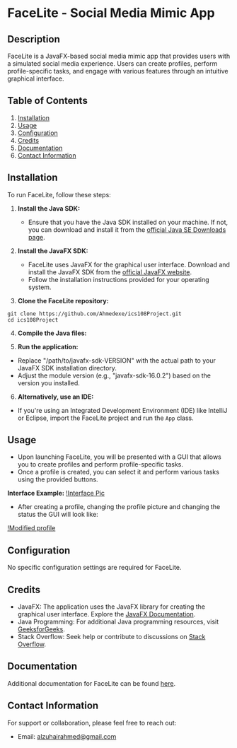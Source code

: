 # FaceLite - Social Media Mimic App

## Description

FaceLite is a JavaFX-based social media mimic app that provides users with a simulated social media experience. Users can create profiles, perform profile-specific tasks, and engage with various features through an intuitive graphical interface.

## Table of Contents

1. [Installation](#installation)
2. [Usage](#usage)
3. [Configuration](#configuration)
4. [Credits](#credits)
5. [Documentation](#documentation)
6. [Contact Information](#contact-information)

## Installation

To run FaceLite, follow these steps:

1. **Install the Java SDK:**
   - Ensure that you have the Java SDK installed on your machine. If not, you can download and install it from the [official Java SE Downloads page](https://www.oracle.com/java/technologies/javase-downloads.html).

2. **Install the JavaFX SDK:**
   - FaceLite uses JavaFX for the graphical user interface. Download and install the JavaFX SDK from the [official JavaFX website](https://openjfx.io/).
   - Follow the installation instructions provided for your operating system.

3. **Clone the FaceLite repository:**
```
git clone https://github.com/Ahmedexe/ics108Project.git
cd ics108Project
```

4. **Compile the Java files:**


5. **Run the application:**

- Replace "/path/to/javafx-sdk-VERSION" with the actual path to your JavaFX SDK installation directory.
- Adjust the module version (e.g., "javafx-sdk-16.0.2") based on the version you installed.

6. **Alternatively, use an IDE:**
- If you're using an Integrated Development Environment (IDE) like IntelliJ or Eclipse, import the FaceLite project and run the `App` class.

## Usage

- Upon launching FaceLite, you will be presented with a GUI that allows you to create profiles and perform profile-specific tasks.
- Once a profile is created, you can select it and perform various tasks using the provided buttons.

**Interface Example:**
[!Interface Pic](interface.png)

- After creating a profile, changing the profile picture and changing the status the GUI will look like:

[!Modified profile](profileExample.png)



## Configuration

No specific configuration settings are required for FaceLite.

## Credits

- JavaFX: The application uses the JavaFX library for creating the graphical user interface. Explore the [JavaFX Documentation](https://openjfx.io/).
- Java Programming: For additional Java programming resources, visit [GeeksforGeeks](https://www.geeksforgeeks.org/java/).
- Stack Overflow: Seek help or contribute to discussions on [Stack Overflow](https://stackoverflow.com/).

## Documentation

Additional documentation for FaceLite can be found [here](https://blackboard.kfupm.edu.sa/bbcswebdav/pid-2201761-dt-content-rid-26297456_1/courses/231-ICS-108-spl-garout/FaceLite.pdf).

## Contact Information

For support or collaboration, please feel free to reach out:

- Email: alzuhairahmed@gmail.com
